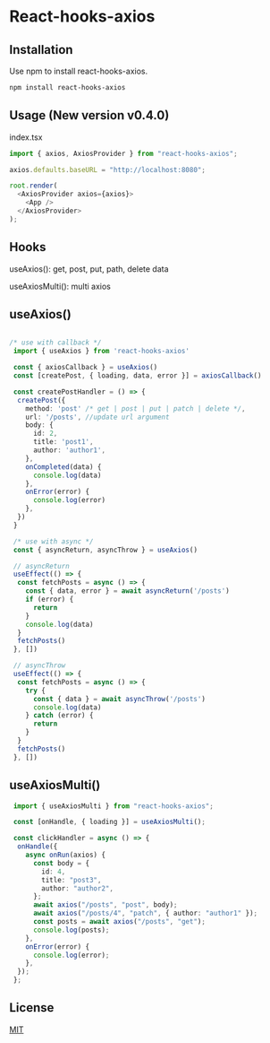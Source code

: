 # React-hooks-axios

## Installation

Use npm to install react-hooks-axios.

```bash
npm install react-hooks-axios
```
## Usage (New version v0.4.0)

index.tsx

```typescript
import { axios, AxiosProvider } from "react-hooks-axios";

axios.defaults.baseURL = "http://localhost:8080";

root.render(
  <AxiosProvider axios={axios}>
    <App />
  </AxiosProvider>
);
```
## Hooks 
useAxios(): get, post, put, path, delete data

useAxiosMulti(): multi axios

## useAxios()

```typescript

/* use with callback */
 import { useAxios } from 'react-hooks-axios'

 const { axiosCallback } = useAxios()
 const [createPost, { loading, data, error }] = axiosCallback()

 const createPostHandler = () => {
  createPost({
    method: 'post' /* get | post | put | patch | delete */,
    url: '/posts', //update url argument
    body: {
      id: 2,
      title: 'post1',
      author: 'author1',
    },
    onCompleted(data) {
      console.log(data)
    },
    onError(error) {
      console.log(error)
    },
  })
 }

 /* use with async */
 const { asyncReturn, asyncThrow } = useAxios()

 // asyncReturn
 useEffect(() => {
  const fetchPosts = async () => {
    const { data, error } = await asyncReturn('/posts')
    if (error) {
      return
    }
    console.log(data)
  }
  fetchPosts()
 }, [])

 // asyncThrow
 useEffect(() => {
  const fetchPosts = async () => {
    try {
      const { data } = await asyncThrow('/posts')
      console.log(data)
    } catch (error) {
      return
    }
  }
  fetchPosts()
 }, [])

```

## useAxiosMulti()
```typescript
 import { useAxiosMulti } from "react-hooks-axios";

 const [onHandle, { loading }] = useAxiosMulti();

 const clickHandler = async () => {
  onHandle({
    async onRun(axios) {
      const body = {
        id: 4,
        title: "post3",
        author: "author2",
      };
      await axios("/posts", "post", body);
      await axios("/posts/4", "patch", { author: "author1" });
      const posts = await axios("/posts", "get");
      console.log(posts);
    },
    onError(error) {
      console.log(error);
    },
  });
 };
```

## License

[MIT](https://choosealicense.com/licenses/mit/)

